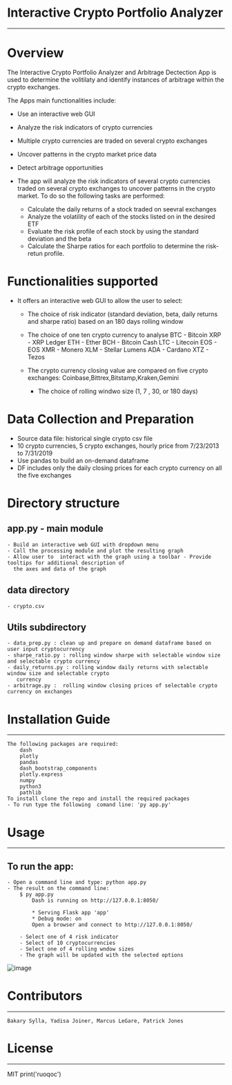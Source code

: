 # Interactive Crypto Portfolio Analyzer
---

# Overview
The Interactive Crypto Portfolio Analyzer and Arbitrage Dectection App is used to determine the volitilaty and identify instances of arbitrage within the crypto exchanges.

The Apps main functionalities include:
- Use an interactive web GUI
- Analyze the risk indicators  of crypto currencies 
- Multiple crypto currencies are traded on several crypto exchanges
- Uncover patterns in the crypto market price data
- Detect arbitrage opportunities

- The app will analyze the risk indicators  of several crypto currencies traded on several crypto exchanges to uncover patterns in the crypto market. To do so the following tasks are performed: 
	- Calculate the daily returns of a stock traded on seevral exchanges
	- Analyze the volatility of each of the stocks listed on in the desired ETF
	- Evaluate the risk profile of each stock by using the standard deviation and the beta
	- Calculate the Sharpe ratios for each portfolio to determine the risk-retun profile.

# Functionalities supported	
- It offers an interactive web GUI to allow the user to select:

	- The choice of risk indicator (standard deviation, beta, daily returns and sharpe ratio) based on an 180 days rolling window
	- The choice of one ten crypto currency to analyse
		BTC - Bitcoin
		XRP - XRP Ledger
		ETH - Ether
		BCH - Bitcoin Cash
		LTC - Litecoin
		EOS - EOS
		XMR - Monero
		XLM - Stellar Lumens 
		ADA - Cardano
		XTZ - Tezos
		
	- The crypto currency closing value are compared on five crypto exchanges: Coinbase,Bittrex,Bitstamp,Kraken,Gemini
        - The choice of rolling windwo size (1, 7 , 30, or 180 days)

# Data Collection and Preparation
- Source data file: historical single crypto csv file
- 10 crypto currencies, 5 crypto exchanges, hourly price from 7/23/2013 to 7/31/2019
- Use pandas to build an on-demand dataframe
- DF includes only the daily closing prices for each crypto currency on all the five exchanges


# Directory structure
## app.py - main module
    - Build an interactive web GUI with dropdown menu
    - Call the processing module and plot the resulting graph
    - Allow user to  interact with the graph using a toolbar - Provide tooltips for additional description of  
      the axes and data of the graph

## data directory
    - crypto.csv

## Utils subdirectory
    - data_prep.py : clean up and prepare on demand dataframe based on user input cryptocurrency
    - sharpe_ratio.py : rolling window sharpe with selectable window size and selectable crypto currency
    - daily_returns.py : rolling window daily returns with selectable window size and selectable crypto
       currency
    - arbitrage.py :  rolling window closing prices of selectable crypto currency on exchanges


# Installation Guide
---
	The following packages are required:
		dash
		plotly
		pandas
		dash_bootstrap_components
		plotly.express
		numpy
		python3
		pathlib
	To install clone the repo and install the required packages
	- To run type the following  comand line: 'py app.py'
		
# Usage
---
 ## To run the app:
	- Open a command line and type: python app.py
	- The result on the command line:
		$ py app.py
			Dash is running on http://127.0.0.1:8050/

			* Serving Flask app 'app'
			* Debug mode: on
            Open a browser and connect to http://127.0.0.1:8050/
	
		- Select one of 4 risk indicator
		- Select of 10 cryptocurrencies
		- Select one of 4 rolling wndow sizes
		- The graph will be updated with the selected options
![image](https://github.com/Bakoroba/interactive_crypto_portfolio_analyzer/assets/7796158/e8e0d926-98e3-4980-b7fd-e17c35ae6b0d)

# Contributors
---
	Bakary Sylla, Yadisa Joiner, Marcus LeGare, Patrick Jones

# License
---
MIT
print('ruoqoc')